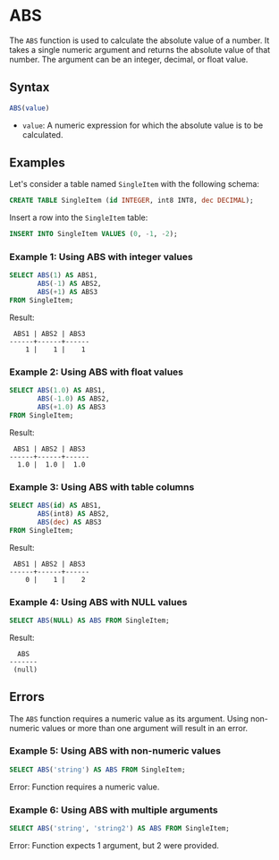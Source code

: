 # ABS

The `ABS` function is used to calculate the absolute value of a number. It takes a single numeric argument and returns the absolute value of that number. The argument can be an integer, decimal, or float value.

## Syntax

```sql
ABS(value)
```

- `value`: A numeric expression for which the absolute value is to be calculated.

## Examples

Let's consider a table named `SingleItem` with the following schema:

```sql
CREATE TABLE SingleItem (id INTEGER, int8 INT8, dec DECIMAL);
```

Insert a row into the `SingleItem` table:

```sql
INSERT INTO SingleItem VALUES (0, -1, -2);
```

### Example 1: Using ABS with integer values

```sql
SELECT ABS(1) AS ABS1, 
       ABS(-1) AS ABS2, 
       ABS(+1) AS ABS3 
FROM SingleItem;
```

Result:

```
 ABS1 | ABS2 | ABS3 
------+------+------
    1 |    1 |    1 
```

### Example 2: Using ABS with float values

```sql
SELECT ABS(1.0) AS ABS1, 
       ABS(-1.0) AS ABS2, 
       ABS(+1.0) AS ABS3 
FROM SingleItem;
```

Result:

```
 ABS1 | ABS2 | ABS3 
------+------+------
  1.0 |  1.0 |  1.0 
```

### Example 3: Using ABS with table columns

```sql
SELECT ABS(id) AS ABS1, 
       ABS(int8) AS ABS2, 
       ABS(dec) AS ABS3 
FROM SingleItem;
```

Result:

```
 ABS1 | ABS2 | ABS3 
------+------+------
    0 |    1 |    2 
```

### Example 4: Using ABS with NULL values

```sql
SELECT ABS(NULL) AS ABS FROM SingleItem;
```

Result:

```
  ABS  
-------
 (null)
```

## Errors

The `ABS` function requires a numeric value as its argument. Using non-numeric values or more than one argument will result in an error.

### Example 5: Using ABS with non-numeric values

```sql
SELECT ABS('string') AS ABS FROM SingleItem;
```

Error: Function requires a numeric value.

### Example 6: Using ABS with multiple arguments

```sql
SELECT ABS('string', 'string2') AS ABS FROM SingleItem;
```

Error: Function expects 1 argument, but 2 were provided.